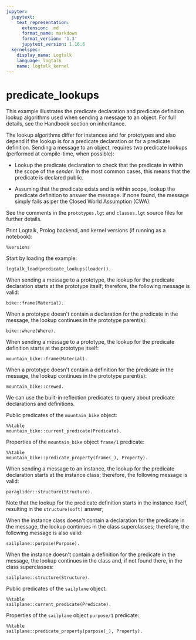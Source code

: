 ```yaml
---
jupyter:
  jupytext:
    text_representation:
      extension: .md
      format_name: markdown
      format_version: '1.3'
      jupytext_version: 1.16.6
  kernelspec:
    display_name: Logtalk
    language: logtalk
    name: logtalk_kernel
---
```


<!--
________________________________________________________________________

This file is part of Logtalk <https://logtalk.org/>  
SPDX-FileCopyrightText: 1998-2025 Paulo Moura <pmoura@logtalk.org>  
SPDX-License-Identifier: Apache-2.0

Licensed under the Apache License, Version 2.0 (the "License");
you may not use this file except in compliance with the License.
You may obtain a copy of the License at

    http://www.apache.org/licenses/LICENSE-2.0

Unless required by applicable law or agreed to in writing, software
distributed under the License is distributed on an "AS IS" BASIS,
WITHOUT WARRANTIES OR CONDITIONS OF ANY KIND, either express or implied.
See the License for the specific language governing permissions and
limitations under the License.
________________________________________________________________________
-->

# predicate_lookups

This example illustrates the predicate declaration and predicate definition
lookup algorithms used when sending a message to an object. For full details,
see the Handbook section on inheritance.

The lookup algorithms differ for instances and for prototypes and also depend
if the lookup is for a predicate declaration or for a predicate definition.
Sending a message to an object, requires two predicate lookups (performed at
compile-time, when possible):

- Lookup the predicate declaration to check that the predicate in within
the scope of the *sender*. In the most common cases, this means that the
predicate is declared public.

- Assuming that the predicate exists and is within scope, lookup the
predicate definition to answer the message. If none found, the message
simply fails as per the Closed World Assumption (CWA).

See the comments in the `prototypes.lgt` and `classes.lgt` source files
for further details.

Print Logtalk, Prolog backend, and kernel versions (if running as a notebook):

```logtalk
%versions
```

Start by loading the example:

```logtalk
logtalk_load(predicate_lookups(loader)).
```

When sending a message to a prototype, the lookup for the predicate
declaration starts at the prototype itself; therefore, the following
message is valid:

```logtalk
bike::frame(Material).
```

<!--
Material = aluminum.
-->

When a prototype doesn't contain a declaration for the predicate in
the message, the lookup continues in the prototype parent(s):

```logtalk
bike::where(Where).
```

<!--
Where = land.
-->

When sending a message to a prototype, the lookup for the predicate
definition starts at the prototype itself:

```logtalk
mountain_bike::frame(Material).
```

<!--
Material = carbon.
-->

When a prototype doesn't contain a definition for the predicate in
the message, the lookup continues in the prototype parent(s):

```logtalk
mountain_bike::crewed.
```

We can use the built-in reflection predicates to query about predicate
declarations and definitions.

Public predicates of the `mountain_bike` object:

```logtalk
%%table
mountain_bike::current_predicate(Predicate).
```

<!--
Predicate = crewed/0 ;
Predicate = frame/1 ;
Predicate = where/1 ;
false.
-->

Properties of the `mountain_bike` object `frame/1` predicate:

```logtalk
%%table
mountain_bike::predicate_property(frame(_), Property).
```

<!--
Property = logtalk ;
Property = scope(public) ;
Property =  (public) ;
Property = static ;
Property = declared_in(bike) ;
Property = declared_in(bike, 37) ;
Property = defined_in(mountain_bike) ;
Property = defined_in(mountain_bike, 49) ;
Property = redefined_from(bike) ;
Property = redefined_from(bike, 39) ;
Property = number_of_clauses(1) ;
Property = number_of_rules(0)
true.
-->

When sending a message to an instance, the lookup for the predicate
declaration starts at the instance class; therefore, the following
message is valid:

```logtalk
paraglider::structure(Structure).
```

<!--
Structure = soft.
-->

Note that the lookup for the predicate definition starts in the
instance itself, resulting in the `structure(soft)` answer; 

When the instance class doesn't contain a declaration for the predicate
in the message, the lookup continues in the class superclasses; therefore,
the following message is also valid:

```logtalk
sailplane::purpose(Purpose).
```

<!--
Purpose = fun.
-->

When the instance doesn't contain a definition for the predicate in the
message, the lookup continues in the class and, if not found there, in
the class superclasses:

```logtalk
sailplane::structure(Structure).
```

<!--
Structure = rigid.
-->

Public predicates of the `sailplane` object:


```logtalk
%%table
sailplane::current_predicate(Predicate).
```

<!--
Predicate = purpose/1 ? ;
Predicate = structure/1 ? ;
false.
-->

Properties of the `sailplane` object `purpose/1` predicate:

```logtalk
%%table
sailplane::predicate_property(purpose(_), Property).
```

<!--
Property = logtalk ? ;
Property = scope(public) ? ;
Property = public ? ;
Property = static ? ;
Property = declared_in(artificial) ? ;
Property = declared_in(artificial,40) ? ;
Property = defined_in(sailplane) ? ;
Property = defined_in(sailplane,74) ? ;
Property = redefined_from(aircraft) ? ;
Property = redefined_from(aircraft,53) ? ;
Property = number_of_clauses(1) ? ;
Property = number_of_rules(0)
true.
-->
